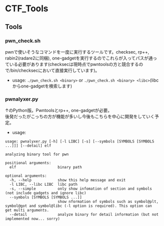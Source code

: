 # CTF_Tools

## Tools
### pwn_check.sh
pwnで使いそうなコマンドを一度に実行するツールです。checksec, rp++, rabin2(radare2に同梱), one-gadgetを実行するのでこれらが入ってパスが通っている必要があります(checksecは現時点でpwntoolsの方と競合するので/bin/checksecにおいて直接実行しています)。  
- usage: `./pwn_check.sh <binary>` or `./pwn_check.sh <binary> <libc>`(libcからone-gadgetを検索します)

### pwnalyxer.py
↑のPython版。Pwntoolsとrp++, one-gadgetが必要。  
後発だったがこっちの方が機能が多いし今後もこちらを中心に開発をしていく予定。
- usage:
```
usage: pwnalyxer.py [-h] [-l LIBC] [-s] [--symbols [SYMBOLS [SYMBOLS ...]]] [--detail] elf

analyzing binary tool for pwn

positional arguments:
  elf                   binary path

optional arguments:
  -h, --help            show this help message and exit
  -l LIBC, --libc LIBC  libc path
  -s, --simple          only show infomation of section and symbols (not include gadgets and ignore libc)
  --symbols [SYMBOLS [SYMBOLS ...]]
                        show nformation of symbols such as symbol@plt, symbol@got and symbol@libc (-l option is required). This option can get multi arguments.
  --detail              analyze binary for detail information (but not implemented now... sorry)
  ```